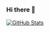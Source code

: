 ### Hi there 👋

<!--
**Servantine/Servantine** is a ✨ _special_ ✨ repository because its `README.md` (this file) appears on your GitHub profile.

Here are some ideas to get you started:

- 🌱 I’m currently learning at Duta Wacana Christian University
- 😄 Pronouns: Someone that u loved before
- ⚡ Fun fact: I love someone that never love me back
-->

[![GitHub Stats](https://github-readme-stats.vercel.app/api?username=servantine&show_icons=true&theme=radical)](https://github.com/servantine)
